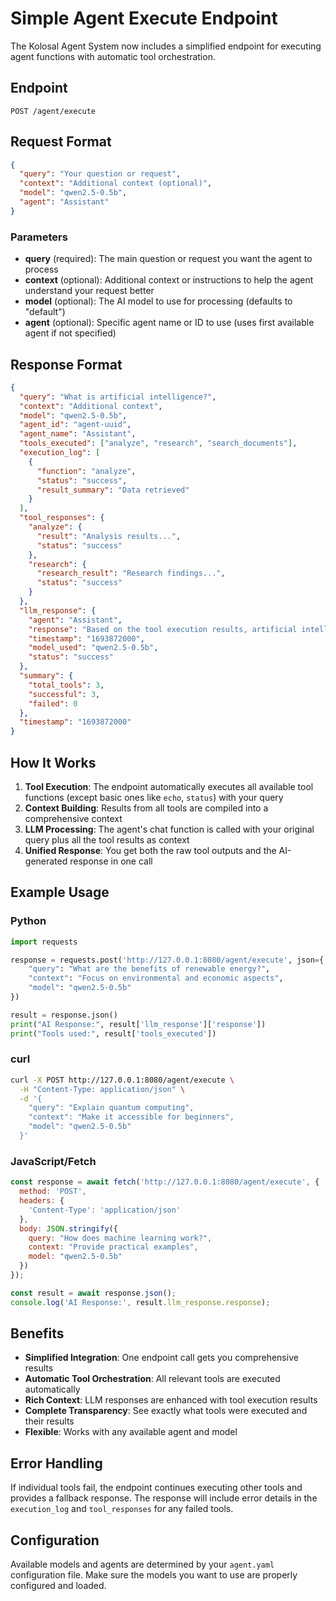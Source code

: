 # Simple Agent Execute Endpoint

The Kolosal Agent System now includes a simplified endpoint for executing agent functions with automatic tool orchestration.

## Endpoint

```
POST /agent/execute
```

## Request Format

```json
{
  "query": "Your question or request",
  "context": "Additional context (optional)",
  "model": "qwen2.5-0.5b",
  "agent": "Assistant" 
}
```

### Parameters

- **query** (required): The main question or request you want the agent to process
- **context** (optional): Additional context or instructions to help the agent understand your request better
- **model** (optional): The AI model to use for processing (defaults to "default")
- **agent** (optional): Specific agent name or ID to use (uses first available agent if not specified)

## Response Format

```json
{
  "query": "What is artificial intelligence?",
  "context": "Additional context",
  "model": "qwen2.5-0.5b",
  "agent_id": "agent-uuid",
  "agent_name": "Assistant",
  "tools_executed": ["analyze", "research", "search_documents"],
  "execution_log": [
    {
      "function": "analyze",
      "status": "success",
      "result_summary": "Data retrieved"
    }
  ],
  "tool_responses": {
    "analyze": {
      "result": "Analysis results...",
      "status": "success"
    },
    "research": {
      "research_result": "Research findings...",
      "status": "success"
    }
  },
  "llm_response": {
    "agent": "Assistant",
    "response": "Based on the tool execution results, artificial intelligence is...",
    "timestamp": "1693872000",
    "model_used": "qwen2.5-0.5b",
    "status": "success"
  },
  "summary": {
    "total_tools": 3,
    "successful": 3,
    "failed": 0
  },
  "timestamp": "1693872000"
}
```

## How It Works

1. **Tool Execution**: The endpoint automatically executes all available tool functions (except basic ones like `echo`, `status`) with your query
2. **Context Building**: Results from all tools are compiled into a comprehensive context
3. **LLM Processing**: The agent's chat function is called with your original query plus all the tool results as context
4. **Unified Response**: You get both the raw tool outputs and the AI-generated response in one call

## Example Usage

### Python

```python
import requests

response = requests.post('http://127.0.0.1:8080/agent/execute', json={
    "query": "What are the benefits of renewable energy?",
    "context": "Focus on environmental and economic aspects",
    "model": "qwen2.5-0.5b"
})

result = response.json()
print("AI Response:", result['llm_response']['response'])
print("Tools used:", result['tools_executed'])
```

### curl

```bash
curl -X POST http://127.0.0.1:8080/agent/execute \
  -H "Content-Type: application/json" \
  -d '{
    "query": "Explain quantum computing",
    "context": "Make it accessible for beginners",
    "model": "qwen2.5-0.5b"
  }'
```

### JavaScript/Fetch

```javascript
const response = await fetch('http://127.0.0.1:8080/agent/execute', {
  method: 'POST',
  headers: {
    'Content-Type': 'application/json'
  },
  body: JSON.stringify({
    query: "How does machine learning work?",
    context: "Provide practical examples",
    model: "qwen2.5-0.5b"
  })
});

const result = await response.json();
console.log('AI Response:', result.llm_response.response);
```

## Benefits

- **Simplified Integration**: One endpoint call gets you comprehensive results
- **Automatic Tool Orchestration**: All relevant tools are executed automatically
- **Rich Context**: LLM responses are enhanced with tool execution results
- **Complete Transparency**: See exactly what tools were executed and their results
- **Flexible**: Works with any available agent and model

## Error Handling

If individual tools fail, the endpoint continues executing other tools and provides a fallback response. The response will include error details in the `execution_log` and `tool_responses` for any failed tools.

## Configuration

Available models and agents are determined by your `agent.yaml` configuration file. Make sure the models you want to use are properly configured and loaded.
